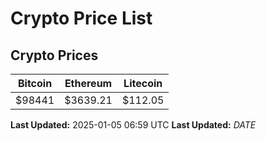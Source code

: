 # Crypto Price List

## Crypto Prices
| Bitcoin | Ethereum | Litecoin |
| ------- | -------- | -------- |
| $98441 | $3639.21 | $112.05 |
**Last Updated:** 2025-01-05 06:59 UTC
**Last Updated:** $DATE$
